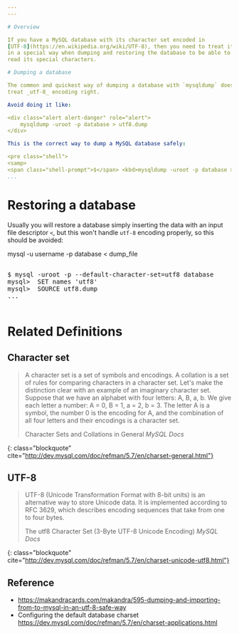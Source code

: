 ```yaml
---
---

# Overview

If you have a MySQL database with its character set encoded in
[UTF-8](https://en.wikipedia.org/wiki/UTF-8), then you need to treat it
in a special way when dumping and restoring the database to be able to
read its special characters.

# Dumping a database

The common and quickest way of dumping a database with `mysqldump` does not
treat _utf-8_ encoding right.

Avoid doing it like: 

<div class="alert alert-danger" role="alert">
	mysqldump -uroot -p database > utf8.dump
</div>

This is the correct way to dump a MySQL database safely:

<pre class="shell">
<samp>
<span class="shell-prompt">$</span> <kbd>mysqldump -uroot -p database > utf8.dump</kbd>
...
```

</samp>
</pre>

# Restoring a database

Usually you will restore a database simply inserting the data with an input
file descriptor `<`, but this won't handle `utf-8` encoding properly, so
this should be avoided:

<div class="alert alert-danger" role="alert">
mysql -u username -p database < dump_file
</div>

<pre class="shell">
<samp>
<span class="shell-prompt">$</span> <kbd>mysql -uroot -p --default-character-set=utf8 database</kbd>
<span class="shell-prompt">mysql> </span> <kbd>SET names 'utf8'</kbd>
<span class="shell-prompt">mysql> </span> <kbd>SOURCE utf8.dump</kbd>
...
</samp>
</pre>

# Related Definitions

## Character set

> A character set is a set of symbols and encodings. A collation is a set 
> of rules for comparing characters in a character set. Let's make the
> distinction clear with an example of an imaginary character set.
> Suppose that we have an alphabet with four letters: A, B, a, b. We give
> each letter a number: A = 0, B = 1, a = 2, b = 3. The letter A is a 
> symbol, the number 0 is the encoding for A, and the combination of all
> four letters and their encodings is a character set. 
> <footer class="blockquote-footer">Character Sets and Collations in General <cite title="MySQL Docs">MySQL Docs</cite></footer>
{: class="blockquote" cite="http://dev.mysql.com/doc/refman/5.7/en/charset-general.html"}

## UTF-8

> UTF-8 (Unicode Transformation Format with 8-bit units) is an alternative 
> way to store Unicode data. It is implemented according to RFC 3629, which
> describes encoding sequences that take from one to four bytes. 
> <footer class="blockquote-footer">The utf8 Character Set (3-Byte UTF-8 Unicode Encoding) <cite title="MySQL Docs">MySQL Docs</cite></footer>
{: class="blockquote" cite="http://dev.mysql.com/doc/refman/5.7/en/charset-unicode-utf8.html"}


Reference 
---------

+ <https://makandracards.com/makandra/595-dumping-and-importing-from-to-mysql-in-an-utf-8-safe-way>
+ Configuring the default database charset <https://dev.mysql.com/doc/refman/5.7/en/charset-applications.html>
